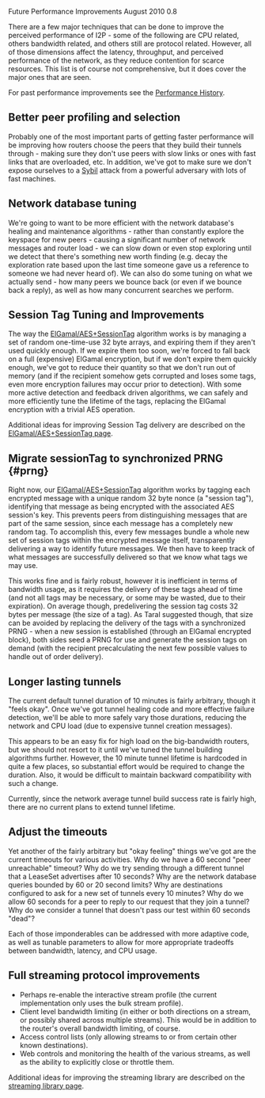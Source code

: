  Future Performance
Improvements August 2010 0.8 

There are a few major techniques that can be done to improve the
perceived performance of I2P - some of the following are CPU related,
others bandwidth related, and others still are protocol related.
However, all of those dimensions affect the latency, throughput, and
perceived performance of the network, as they reduce contention for
scarce resources. This list is of course not comprehensive, but it does
cover the major ones that are seen.

For past performance improvements see the [Performance
History]().

## Better peer profiling and selection

Probably one of the most important parts of getting faster performance
will be improving how routers choose the peers that they build their
tunnels through - making sure they don\'t use peers with slow links or
ones with fast links that are overloaded, etc. In addition, we\'ve got
to make sure we don\'t expose ourselves to a
[Sybil]() attack from a powerful adversary
with lots of fast machines.

## Network database tuning

We\'re going to want to be more efficient with the network database\'s
healing and maintenance algorithms - rather than constantly explore the
keyspace for new peers - causing a significant number of network
messages and router load - we can slow down or even stop exploring until
we detect that there\'s something new worth finding (e.g. decay the
exploration rate based upon the last time someone gave us a reference to
someone we had never heard of). We can also do some tuning on what we
actually send - how many peers we bounce back (or even if we bounce back
a reply), as well as how many concurrent searches we perform.

## Session Tag Tuning and Improvements

The way the [ElGamal/AES+SessionTag]()
algorithm works is by managing a set of random one-time-use 32 byte
arrays, and expiring them if they aren\'t used quickly enough. If we
expire them too soon, we\'re forced to fall back on a full (expensive)
ElGamal encryption, but if we don\'t expire them quickly enough, we\'ve
got to reduce their quantity so that we don\'t run out of memory (and if
the recipient somehow gets corrupted and loses some tags, even more
encryption failures may occur prior to detection). With some more active
detection and feedback driven algorithms, we can safely and more
efficiently tune the lifetime of the tags, replacing the ElGamal
encryption with a trivial AES operation.

Additional ideas for improving Session Tag delivery are described on the
[ElGamal/AES+SessionTag page](#future).

## Migrate sessionTag to synchronized PRNG {#prng}

Right now, our [ElGamal/AES+SessionTag]()
algorithm works by tagging each encrypted message with a unique random
32 byte nonce (a \"session tag\"), identifying that message as being
encrypted with the associated AES session\'s key. This prevents peers
from distinguishing messages that are part of the same session, since
each message has a completely new random tag. To accomplish this, every
few messages bundle a whole new set of session tags within the encrypted
message itself, transparently delivering a way to identify future
messages. We then have to keep track of what messages are successfully
delivered so that we know what tags we may use.

This works fine and is fairly robust, however it is inefficient in terms
of bandwidth usage, as it requires the delivery of these tags ahead of
time (and not all tags may be necessary, or some may be wasted, due to
their expiration). On average though, predelivering the session tag
costs 32 bytes per message (the size of a tag). As Taral suggested
though, that size can be avoided by replacing the delivery of the tags
with a synchronized PRNG - when a new session is established (through an
ElGamal encrypted block), both sides seed a PRNG for use and generate
the session tags on demand (with the recipient precalculating the next
few possible values to handle out of order delivery).

## Longer lasting tunnels

The current default tunnel duration of 10 minutes is fairly arbitrary,
though it \"feels okay\". Once we\'ve got tunnel healing code and more
effective failure detection, we\'ll be able to more safely vary those
durations, reducing the network and CPU load (due to expensive tunnel
creation messages).

This appears to be an easy fix for high load on the big-bandwidth
routers, but we should not resort to it until we\'ve tuned the tunnel
building algorithms further. However, the 10 minute tunnel lifetime is
hardcoded in quite a few places, so substantial effort would be required
to change the duration. Also, it would be difficult to maintain backward
compatibility with such a change.

Currently, since the network average tunnel build success rate is fairly
high, there are no current plans to extend tunnel lifetime.

## Adjust the timeouts

Yet another of the fairly arbitrary but \"okay feeling\" things we\'ve
got are the current timeouts for various activities. Why do we have a 60
second \"peer unreachable\" timeout? Why do we try sending through a
different tunnel that a LeaseSet advertises after 10 seconds? Why are
the network database queries bounded by 60 or 20 second limits? Why are
destinations configured to ask for a new set of tunnels every 10
minutes? Why do we allow 60 seconds for a peer to reply to our request
that they join a tunnel? Why do we consider a tunnel that doesn\'t pass
our test within 60 seconds \"dead\"?

Each of those imponderables can be addressed with more adaptive code, as
well as tunable parameters to allow for more appropriate tradeoffs
between bandwidth, latency, and CPU usage.

## Full streaming protocol improvements

- Perhaps re-enable the interactive stream profile (the current
 implementation only uses the bulk stream profile).
- Client level bandwidth limiting (in either or both directions on a
 stream, or possibly shared across multiple streams). This would be
 in addition to the router\'s overall bandwidth limiting, of course.
- Access control lists (only allowing streams to or from certain other
 known destinations).
- Web controls and monitoring the health of the various streams, as
 well as the ability to explicitly close or throttle them.

Additional ideas for improving the streaming library are described on
the [streaming library page](#future).


